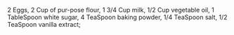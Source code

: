 2 Eggs,
2 Cup of pur-pose flour,
1 3/4 Cup milk,
1/2 Cup vegetable oil,
1 TableSpoon white sugar,
4 TeaSpoon baking powder,
1/4 TeaSpoon salt,
1/2 TeaSpoon vanilla extract;